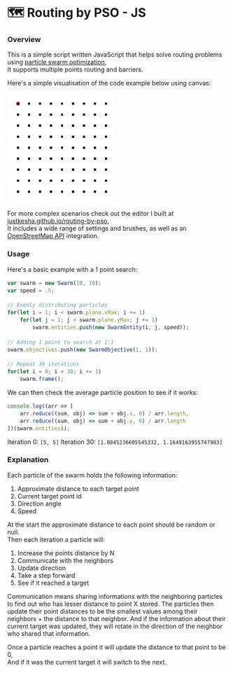 # 🗺️ Routing by PSO - JS

### Overview

This is a simple script written JavaScript that helps solve routing problems using [particle swarm optimization](https://en.wikipedia.org/wiki/Particle_swarm_optimization),<br>
It supports multiple points routing and barriers.

Here's a simple visualisation of the code example below using canvas:

<img alt="Canvas Animation GIF" width="250" height="250" src="preview.gif" />

For more complex scenarios check out the editor I built at [justkesha.github.io/routing-by-pso](https://justkesha.github.io/routing-by-pso),<br>
It includes a wide range of settings and brushes, as well as an [OpenStreetMap API](https://en.wikipedia.org/wiki/OpenStreetMap) integration.

### Usage

Here's a basic example with a 1 point search:
```js
var swarm = new Swarm(10, 10);
var speed = .5;

// Evenly distributing particles
for(let i = 1; i < swarm.plane.xMax; i += 1)
    for(let j = 1; j < swarm.plane.yMax; j += 1)
        swarm.entities.push(new SwarmEntity(i, j, speed));

// Adding 1 point to search at 1:1
swarm.objectives.push(new SwarmObjective(1, 1));

// Repeat 30 iterations
for(let i = 0; i < 30; i += 1)
    swarm.frame();
```

We can then check the average particle position to see if it works:
```js
console.log((arr => [
    arr.reduce((sum, obj) => sum + obj.x, 0) / arr.length,
    arr.reduce((sum, obj) => sum + obj.y, 0) / arr.length
])(swarm.entities));
```
Iteration 0: `[5, 5]`
Iteration 30: `[1.0845236605545332, 1.1649163955747983]`

### Explanation

Each particle of the swarm holds the following information:
1. Approximate distance to each target point
1. Current target point id
1. Direction angle
1. Speed

At the start the approximate distance to each point should be random or null.<br>
Then each iteration a particle will:
1. Increase the points distance by N
1. Communicate with the neighbors
1. Update direction
1. Take a step forward
1. See if it reached a target

Communication means sharing informations with the neighboring particles to find out who has lesser distance to point X stored.
The particles then update their point distances to be the smallest values among their neighbors + the distance to that neighbor.
And if the information about their current target was updated, they will rotate in the direction of the neighbor who shared that information.

Once a particle reaches a point it will update the distance to that point to be 0,<br>
And if it was the current target it will switch to the next.
